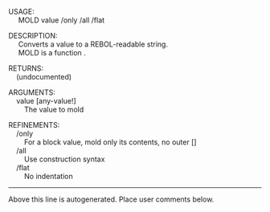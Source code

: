 USAGE:  
&nbsp;&nbsp;&nbsp;&nbsp;&nbsp;MOLD&nbsp;value&nbsp;/only&nbsp;/all&nbsp;/flat  
  
DESCRIPTION:  
&nbsp;&nbsp;&nbsp;&nbsp;&nbsp;Converts&nbsp;a&nbsp;value&nbsp;to&nbsp;a&nbsp;REBOL-readable&nbsp;string.  
&nbsp;&nbsp;&nbsp;&nbsp;&nbsp;MOLD&nbsp;is&nbsp;a&nbsp;function&nbsp;.  
  
RETURNS:  
&nbsp;&nbsp;&nbsp;&nbsp;(undocumented)  
  
ARGUMENTS:  
&nbsp;&nbsp;&nbsp;&nbsp;value&nbsp;[any-value!]  
&nbsp;&nbsp;&nbsp;&nbsp;&nbsp;&nbsp;&nbsp;&nbsp;The&nbsp;value&nbsp;to&nbsp;mold  
  
REFINEMENTS:  
&nbsp;&nbsp;&nbsp;&nbsp;/only  
&nbsp;&nbsp;&nbsp;&nbsp;&nbsp;&nbsp;&nbsp;&nbsp;For&nbsp;a&nbsp;block&nbsp;value,&nbsp;mold&nbsp;only&nbsp;its&nbsp;contents,&nbsp;no&nbsp;outer&nbsp;[]  
&nbsp;&nbsp;&nbsp;&nbsp;/all  
&nbsp;&nbsp;&nbsp;&nbsp;&nbsp;&nbsp;&nbsp;&nbsp;Use&nbsp;construction&nbsp;syntax  
&nbsp;&nbsp;&nbsp;&nbsp;/flat  
&nbsp;&nbsp;&nbsp;&nbsp;&nbsp;&nbsp;&nbsp;&nbsp;No&nbsp;indentation  
___
Above this line is autogenerated. Place user comments below.